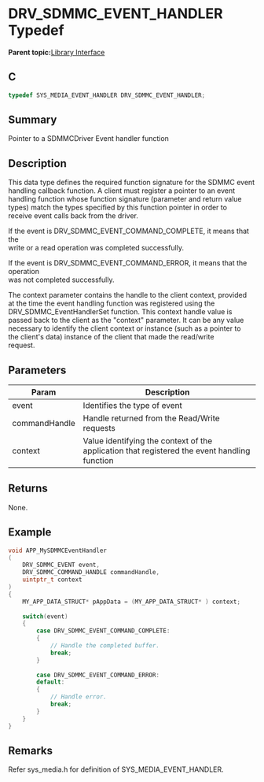 # DRV\_SDMMC\_EVENT\_HANDLER Typedef

**Parent topic:**[Library Interface](GUID-D15D1321-065D-4EA7-A00C-D277A8A66F8D.md)

## C

```c
typedef SYS_MEDIA_EVENT_HANDLER DRV_SDMMC_EVENT_HANDLER;

```

## Summary

Pointer to a SDMMCDriver Event handler function

## Description

This data type defines the required function signature for the SDMMC event<br />handling callback function. A client must register a pointer to an event<br />handling function whose function signature \(parameter and return value<br />types\) match the types specified by this function pointer in order to<br />receive event calls back from the driver.

If the event is DRV\_SDMMC\_EVENT\_COMMAND\_COMPLETE, it means that the<br />write or a read operation was completed successfully.

If the event is DRV\_SDMMC\_EVENT\_COMMAND\_ERROR, it means that the operation<br />was not completed successfully.

The context parameter contains the handle to the client context, provided<br />at the time the event handling function was registered using the<br />DRV\_SDMMC\_EventHandlerSet function. This context handle value is<br />passed back to the client as the "context" parameter. It can be any value<br />necessary to identify the client context or instance \(such as a pointer to<br />the client's data\) instance of the client that made the read/write<br />request.

## Parameters

|Param|Description|
|-----|-----------|
|event|Identifies the type of event|
|commandHandle|Handle returned from the Read/Write requests|
|context|Value identifying the context of the application that registered the event handling function|

## Returns

None.

## Example

```c
void APP_MySDMMCEventHandler
(
    DRV_SDMMC_EVENT event,
    DRV_SDMMC_COMMAND_HANDLE commandHandle,
    uintptr_t context
)
{
    MY_APP_DATA_STRUCT* pAppData = (MY_APP_DATA_STRUCT* ) context;
    
    switch(event)
    {
        case DRV_SDMMC_EVENT_COMMAND_COMPLETE:
        {
            // Handle the completed buffer.
            break;
        }
        
        case DRV_SDMMC_EVENT_COMMAND_ERROR:
        default:
        {
            // Handle error.
            break;
        }
    }
}
```

## Remarks

Refer sys\_media.h for definition of SYS\_MEDIA\_EVENT\_HANDLER.


